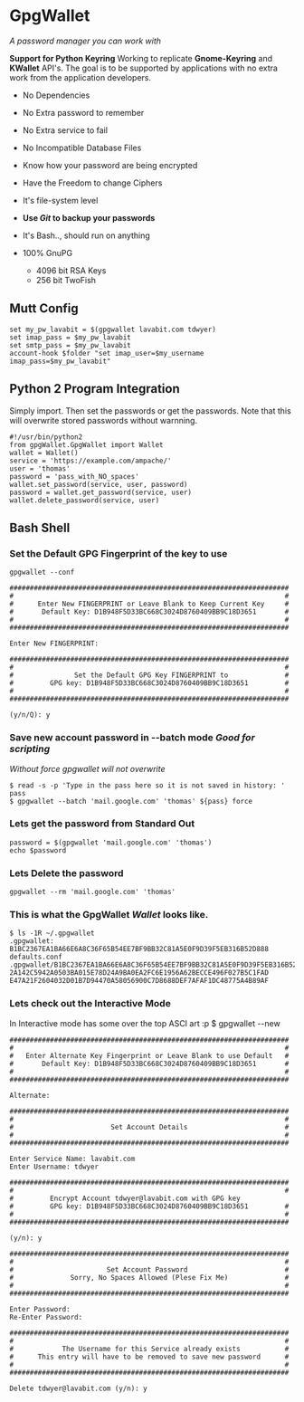 GpgWallet
==========
*A password manager you can work with*

**Support for Python Keyring** Working to replicate **Gnome-Keyring** and **KWallet** API's. The goal is to be supported by applications with no extra work from the application developers.

 - No Dependencies
 - No Extra password to remember
 - No Extra service to fail
 - No Incompatible Database Files
 - Know how your password are being encrypted
 - Have the Freedom to change Ciphers
 - It's file-system level
  - **Use _Git_ to backup your passwords**
 - It's Bash.., should run on anything

  - 100% GnuPG
    - 4096 bit RSA Keys
    - 256 bit TwoFish

Mutt Config
-----------
    set my_pw_lavabit = $(gpgwallet lavabit.com tdwyer)
    set imap_pass = $my_pw_lavabit
    set smtp_pass = $my_pw_lavabit
    account-hook $folder "set imap_user=$my_username imap_pass=$my_pw_lavabit"

Python 2 Program Integration
----------------------------
Simply import. Then set the passwords or get the passwords. Note that this will overwrite stored passwords without warnning.

    #!/usr/bin/python2
    from gpgWallet.GpgWallet import Wallet
    wallet = Wallet()
    service = 'https://example.com/ampache/'
    user = 'thomas'
    password = 'pass_with_NO_spaces'
    wallet.set_password(service, user, password)
    password = wallet.get_password(service, user)
    wallet.delete_password(service, user)

Bash Shell
----------

### Set the Default GPG Fingerprint of the key to use
    gpgwallet --conf

    #####################################################################
    #                                                                   #
    #      Enter New FINGERPRINT or Leave Blank to Keep Current Key     #
    #       Default Key: D1B948F5D33BC668C3024D8760409BB9C18D3651       #
    #                                                                   #
    #####################################################################

    Enter New FINGERPRINT:

    #####################################################################
    #                                                                   #
    #               Set the Default GPG Key FINGERPRINT to              #
    #         GPG key: D1B948F5D33BC668C3024D8760409BB9C18D3651         #
    #                                                                   #
    #####################################################################

    (y/n/Q): y

### Save new account password in --batch mode *Good for scripting*
*Without force gpgwallet will not overwrite*

    $ read -s -p 'Type in the pass here so it is not saved in history: ' pass
    $ gpgwallet --batch 'mail.google.com' 'thomas' ${pass} force

### Lets get the password from Standard Out
    password = $(gpgwallet 'mail.google.com' 'thomas')
    echo $password

### Lets Delete the password
    gpgwallet --rm 'mail.google.com' 'thomas'

### This is what the GpgWallet *Wallet* looks like.
    $ ls -1R ~/.gpgwallet
    .gpgwallet:
    B1BC2367EA1BA66E6A8C36F65B54EE7BF9BB32C81A5E0F9D39F5EB316B52D888
    defaults.conf
    .gpgwallet/B1BC2367EA1BA66E6A8C36F65B54EE7BF9BB32C81A5E0F9D39F5EB316B52D888:
    2A142C5942A0503BA015E78D24A9BA0EA2FC6E1956A62BECCE496F027B5C1FAD
    E47A21F2604032D01B7D94470A58056900C7D8688DEF7AFAF1DC48775A4B89AF

### Lets check out the Interactive Mode

In Interactive mode has some over the top ASCI art :p
    $ gpgwallet --new

    #####################################################################
    #                                                                   #
    #   Enter Alternate Key Fingerprint or Leave Blank to use Default   #
    #       Default Key: D1B948F5D33BC668C3024D8760409BB9C18D3651       #
    #                                                                   #
    #####################################################################

    Alternate:

    #####################################################################
    #                                                                   #
    #                        Set Account Details                        #
    #                                                                   #
    #####################################################################

    Enter Service Name: lavabit.com
    Enter Username: tdwyer

    #####################################################################
    #                                                                   #
    #         Encrypt Account tdwyer@lavabit.com with GPG key
    #         GPG key: D1B948F5D33BC668C3024D8760409BB9C18D3651         #
    #                                                                   #
    #####################################################################

    (y/n): y

    #####################################################################
    #                                                                   #
    #                       Set Account Password                        #
    #              Sorry, No Spaces Allowed (Plese Fix Me)              #
    #                                                                   #
    #####################################################################

    Enter Password:
    Re-Enter Password:

    #####################################################################
    #                                                                   #
    #            The Username for this Service already exists           #
    #      This entry will have to be removed to save new password      #
    #                                                                   #
    #####################################################################

    Delete tdwyer@lavabit.com (y/n): y


